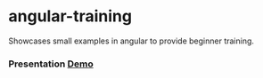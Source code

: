 angular-training
================

Showcases small examples in angular to provide beginner training.

### Presentation [Demo](http://dmifsud.github.io/angular-training/dist/presentation.html)

